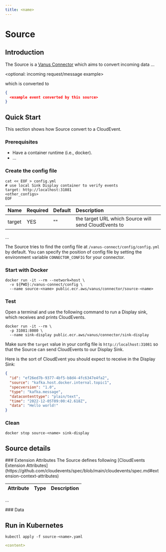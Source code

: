 ```yaml
---
title: <name>
---
```


# <name> Source

## Introduction

The <name> Source is a [Vanus Connector][vc] which aims to convert incoming data ...

<optional: incoming request/message example>

which is converted to

</optional>

```json
{
  <example event converted by this source>
}
```

## Quick Start

This section shows how <name> Source convert <xxxx> to a CloudEvent.

<optional prerequisites but recommended>

### Prerequisites

- Have a container runtime (i.e., docker).
- ...
  </optional>

### Create the config file

```shell
cat << EOF > config.yml
# use local Sink Display container to verify events
target: http://localhost:31081
<other_configs>
EOF
```

| Name   | Required | Default | Description                                                 |
|:-------|:---------|:--------|:------------------------------------------------------------|
| target | YES      | ""      | the target URL which <name> Source will send CloudEvents to |

...

The <name> Source tries to find the config file at `/vanus-connect/config/config.yml` by default. You can specify the
position of config file by setting the environment variable `CONNECTOR_CONFIG` for your connector.

### Start with Docker

```shell
docker run -it --rm --network=host \
  -v ${PWD}:/vanus-connect/config \
  --name source-<name> public.ecr.aws/vanus/connector/source-<name>
```

### Test

Open a terminal and use the following command to run a Display sink, which receives and prints CloudEvents.

```shell
docker run -it --rm \
  -p 31081:8080 \
  --name sink-display public.ecr.aws/vanus/connector/sink-display
```

Make sure the `target` value in your config file is `http://localhost:31081` so that the Source can send CloudEvents to
our Display Sink.

<do some operation>

Here is the sort of CloudEvent you should expect to receive in the Display Sink:

```json
{
  "id": "ef26ed7b-9377-4bf5-b8d4-4fc6347e4fa2",
  "source": "kafka.host.docker.internal.topic1",
  "specversion": "1.0",
  "type": "kafka.message",
  "datacontenttype": "plain/text",
  "time": "2022-12-05T09:00:42.618Z",
  "data": "Hello world!"
}
```

### Clean

```shell
docker stop source-<name> sink-display
```

## Source details

<optional>
### Extension Attributes
The <name> Source defines following [CloudEvents Extension Attributes](https://github.com/cloudevents/spec/blob/main/cloudevents/spec.md#extension-context-attributes)

| Attribute | Type | Description                                                                                                                      |
|:----------|:-----|:---------------------------------------------------------------------------------------------------------------------------------|

...
</optional>

<optional>
### Data 
<optional the structure of data>
</optional>

## Run in Kubernetes

```shell
kubectl apply -f source-<name>.yaml
```

```yaml
<content>
```

[vc]: https://www.vanus.dev/introduction/concepts#vanus-connect